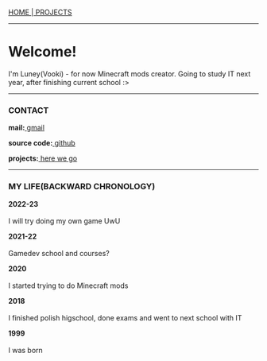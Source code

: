 <p><a href="/index">HOME    </a>|<a href="/projects">    PROJECTS</a></p>

<hr>

<h1>Welcome!</h1>
<p>I'm Luney(Vooki) - for now Minecraft mods creator. Going to study IT next year, after finishing current school :></p>

<hr>

<h3>CONTACT</h3>
  <p><b>mail:</b><a href="mailto:leafinkek@gmail.com"> gmail</a></p>
  <p><b>source code:</b><a href="https://github.com/Vooki"> github</a></p>
  <p><b>projects:</b><a href="/projects"> here we go</a></p>
  
<hr>
  
<h3>MY LIFE(BACKWARD CHRONOLOGY)</h3>
  <p><b>2022-23</b>
    <br><br>I will try doing my own game UwU</p>
  <p><b>2021-22</b>
    <br><br>Gamedev school and courses?</p>
  <p><b>2020</b>
    <br><br>I started trying to do Minecraft mods</p>
  <p><b>2018</b>
    <br><br>I finished polish higschool, done exams and went to next school with IT</p>
  <p><b>1999</b>
    <br><br>I was born</p>
